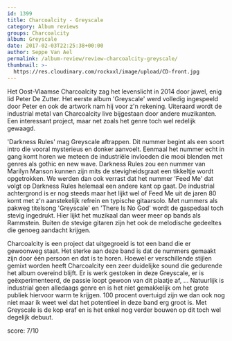 ```yaml
---
id: 1399
title: Charcoalcity - Greyscale
category: Album reviews
groups: Charcoalcity
album: Greyscale
date: 2017-02-03T22:25:38+00:00
author: Seppe Van Ael
permalink: /album-review/review-charcoalcity-greyscale/
thumbnail: >-
  https://res.cloudinary.com/rockxxl/image/upload/CD-front.jpg
---
```

Het Oost-Vlaamse Charcoalcity zag het levenslicht in 2014 door jawel, enig lid Peter De Zutter. Het eerste album 'Greyscale' werd volledig ingespeeld door Peter en ook de artwork nam hij voor z'n rekening. Uiteraard wordt de industrial metal van Charcoalcity live bijgestaan door andere muzikanten. Een interessant project, maar net zoals het genre toch wel redelijk gewaagd.

'Darkness Rules' mag Greyscale aftrappen. Dit nummer begint als een soort intro die vooral mysterieus en donker aanvoelt. Eenmaal het nummer echt in gang komt horen we meteen de industriële invloeden die mooi blenden met genres als gothic en new wave. Darkness Rules zou een nummer van Marilyn Manson kunnen zijn mits de stevigheidsgraat een tikkeltje wordt opgetrokken. We werden dan ook verrast dat het nummer 'Feed Me' dat volgt op Darkness Rules helemaal een andere kant op gaat. De industrial achtergrond is er nog steeds maar het lijkt wel of Feed Me uit de jaren 80 komt met z'n aanstekelijk refrein en typische gitaarsolo. Met nummers als pakweg titelsong 'Greyscale' en 'There Is No God' wordt de gaspedaal toch stevig ingedrukt. Hier lijkt het muzikaal dan weer meer op bands als Rammstein. Buiten de stevige gitaren zijn het ook de melodische gedeeltes die genoeg aandacht krijgen.

Charcoalcity is een project dat uitgegroeid is tot een band die er gewoonweg staat. Het sterke aan deze band is dat de nummers gemaakt zijn door één persoon en dat is te horen. Hoewel er verschillende stijlen gemixt worden heeft Charcoalcity een zeer duidelijke sound die gedurende het album overeind blijft. Er is werk gestoken in deze Greyscale, er is geëxperimenteerd, de passie loopt gewoon van dit plaatje af, … Natuurlijk is industrial geen alledaags genre en is het niet gemakkelijk om het grote publiek hiervoor warm te krijgen. 100 procent overtuigd zijn we dan ook nog niet maar ik weet wel dat het potentieel in deze band erg groot is. Met Greyscale is de kop eraf en is het enkel nog verder bouwen op dit toch wel degelijk debuut.

score: 7/10
